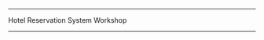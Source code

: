 ***************************************************************************************
Hotel Reservation System Workshop
****************************************************************************************************************************************************************************************************************************************************************************************************

